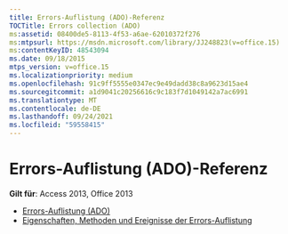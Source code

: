 ```yaml
---
title: Errors-Auflistung (ADO)-Referenz
TOCTitle: Errors collection (ADO)
ms:assetid: 08400de5-8113-4f53-a6ae-62010372f276
ms:mtpsurl: https://msdn.microsoft.com/library/JJ248823(v=office.15)
ms:contentKeyID: 48543094
ms.date: 09/18/2015
mtps_version: v=office.15
ms.localizationpriority: medium
ms.openlocfilehash: 91c9ff5555e0347ec9e49dadd38c8a9623d15ae4
ms.sourcegitcommit: a1d9041c20256616c9c183f7d1049142a7ac6991
ms.translationtype: MT
ms.contentlocale: de-DE
ms.lasthandoff: 09/24/2021
ms.locfileid: "59558415"
---
```

# <a name="errors-collection-ado-reference"></a>Errors-Auflistung (ADO)-Referenz

**Gilt für**: Access 2013, Office 2013

- [Errors-Auflistung (ADO)](errors-collection-ado.md)
- [Eigenschaften, Methoden und Ereignisse der Errors-Auflistung](errors-collection-properties-methods-and-events.md)

